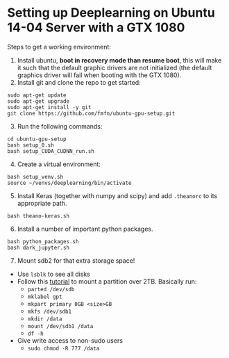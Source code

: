 # Setting up Deeplearning on Ubuntu 14-04 Server with a GTX 1080

Steps to get a working environment:

1. Install ubuntu, **boot in recovery mode than resume boot**, this will make it such
that the default graphic drivers are not initialized (the default graphics driver will
fail when booting with the GTX 1080).
2. Install git and clone the repo to get started:
  ```
  sudo apt-get update
  sudo apt-get upgrade
  sudo apt-get install -y git
  git clone https://github.com/fmfn/ubuntu-gpu-setup.git
  ```
3. Run the following commands:
  ```
  cd ubuntu-gpu-setup
  bash setup_0.sh
  bash setup_CUDA_CUDNN_run.sh
  ```
4. Create a virtual environment:
  ```
  bash setup_venv.sh
  source ~/venvs/deeplearning/bin/activate
  ```
5. Install Keras (together with numpy and scipy) and add `.theanorc` to its
appropriate path.
  ```
  bash theano-keras.sh
  ```
6. Install a number of important python packages.
  ```
  bash python_packages.sh
  bash dark_jupyter.sh
  ```
7. Mount sdb2 for that extra storage space!
  - Use `lsblk` to see all disks
  - Follow this [tutorial](http://www.thegeekstuff.com/2012/08/2tb-gtp-parted/)
  to mount a partition over 2TB. Basically run:
    - `parted /dev/sdb`
    - `mklabel gpt`
    - `mkpart primary 0GB <size>GB`
    - `mkfs /dev/sdb1`
    - `mkdir /data`
    - `mount /dev/sdb1 /data`
    - `df -h`
  - Give write access to non-sudo users
    - `sudo chmod -R 777 /data`

